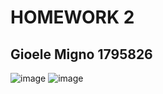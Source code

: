 # HOMEWORK 2
## Gioele Migno 1795826
![image](./.img_source/s1.png)
![image](./.img_source/s2.png)

